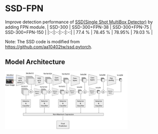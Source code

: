 # SSD-FPN
Improve detection performance of [SSD(Single Shot MultiBox Detector)](http://arxiv.org/abs/1512.02325) by adding FPN module.
| SSD-300 | SSD-300+FPN-38 | SSD-300+FPN-75 | SSD-300+FPN-150 |
|:-:|:-:|:-:|:-:|
| 77.4 % | 78.45 % | 78.95% | 79.03 % |

Note: The SSD code is modified from https://github.com/aa10402tw/ssd.pytorch.

## Model Architecture
<img src="data/model.png" width="80%"> 
<br/>